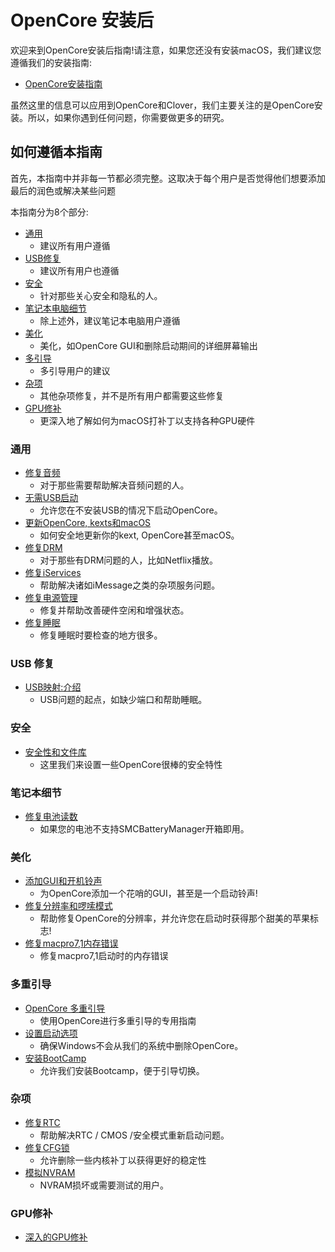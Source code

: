 # OpenCore 安装后

欢迎来到OpenCore安装后指南!请注意，如果您还没有安装macOS，我们建议您遵循我们的安装指南:

* [OpenCore安装指南](https://sumingyda.github.io/OpenCore-Install-Guide/)

虽然这里的信息可以应用到OpenCore和Clover，我们主要关注的是OpenCore安装。所以，如果你遇到任何问题，你需要做更多的研究。

## 如何遵循本指南

首先，本指南中并非每一节都必须完整。这取决于每个用户是否觉得他们想要添加最后的润色或解决某些问题

本指南分为8个部分:

* [通用](#universal)
  * 建议所有用户遵循
* [USB修复](#usb-fixes)
  * 建议所有用户也遵循
* [安全](#security)
  * 针对那些关心安全和隐私的人。
* [笔记本电脑细节](#laptop-specifics)
  * 除上述外，建议笔记本电脑用户遵循
* [美化](#cosmetics)
  * 美化，如OpenCore GUI和删除启动期间的详细屏幕输出
* [多引导](#multiboot)
  * 多引导用户的建议
* [杂项](#miscellaneous)
  * 其他杂项修复，并不是所有用户都需要这些修复
* [GPU修补](#gpu-patching)
  * 更深入地了解如何为macOS打补丁以支持各种GPU硬件

### 通用

* [修复音频](./universal/audio.md)
  * 对于那些需要帮助解决音频问题的人。
* [无需USB启动](./universal/oc2hdd.md)
  * 允许您在不安装USB的情况下启动OpenCore。
* [更新OpenCore, kexts和macOS](./universal/update.md)
  * 如何安全地更新你的kext, OpenCore甚至macOS。
* [修复DRM](./universal/drm.md)
  * 对于那些有DRM问题的人，比如Netflix播放。
* [修复iServices](./universal/iservices.md)
  * 帮助解决诸如iMessage之类的杂项服务问题。
* [修复电源管理](./universal/pm.md)
  * 修复并帮助改善硬件空闲和增强状态。
* [修复睡眠](./universal/sleep.md)
  * 修复睡眠时要检查的地方很多。

### USB 修复

* [USB映射:介绍](./usb/README.md)
  * USB问题的起点，如缺少端口和帮助睡眠。

### 安全

* [安全性和文件库](./universal/security.md)
  * 这里我们来设置一些OpenCore很棒的安全特性

### 笔记本细节

* [修复电池读数](./laptop-specific/battery.md)
  * 如果您的电池不支持SMCBatteryManager开箱即用。

### 美化

* [添加GUI和开机铃声](./cosmetic/gui.md)
  * 为OpenCore添加一个花哨的GUI，甚至是一个启动铃声!
* [修复分辨率和啰嗦模式](./cosmetic/verbose.md)
  * 帮助修复OpenCore的分辨率，并允许您在启动时获得那个甜美的苹果标志!
* [修复macpro7,1内存错误](./universal/memory.md)
  * 修复macpro7,1启动时的内存错误

### 多重引导

* [OpenCore 多重引导](https://dortania.github.io/OpenCore-Multiboot/)
  * 使用OpenCore进行多重引导的专用指南
* [设置启动选项](./multiboot/bootstrap.md)
  * 确保Windows不会从我们的系统中删除OpenCore。
* [安装BootCamp](./multiboot/bootcamp.md)
  * 允许我们安装Bootcamp，便于引导切换。

### 杂项

* [修复RTC](./misc/rtc.md)
  * 帮助解决RTC / CMOS /安全模式重新启动问题。
* [修复CFG锁](./misc/msr-lock.md)
  * 允许删除一些内核补丁以获得更好的稳定性
* [模拟NVRAM](./misc/nvram.md)
  * NVRAM损坏或需要测试的用户。

### GPU修补

* [深入的GPU修补](./gpu-patching/README.md)
